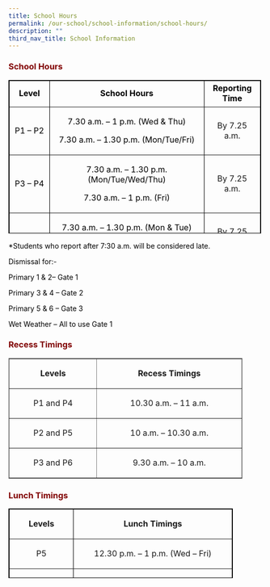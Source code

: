 ```yaml
---
title: School Hours
permalink: /our-school/school-information/school-hours/
description: ""
third_nav_title: School Information
---
```

<h3 style="text-align: justify;"><strong><span style="color: #800000;">School Hours</span></strong></h3>
<table style="height: 304px; width: 99.2725%; border-collapse: collapse; border-style: solid; border-color: #000000;" border="1">
<tbody>
<tr style="height: 52px;">
<td style="width: 13.3518%; height: 52px; text-align: center;"><span style="color: #000000;"><strong>Level</strong></span></td>
<td style="width: 51.2003%; height: 52px; text-align: center;"><span style="color: #000000;"><strong>School Hours</strong></span></td>
<td style="width: 17.9827%; height: 52px; text-align: center;"><span style="color: #000000;"><strong>Reporting Time</strong></span></td>
</tr>
<tr style="height: 78px;">
<td style="height: 78px; width: 13.3518%; text-align: center;">
<p><span style="color: #000000;">P1 &ndash; P2</span></p>
</td>
<td style="width: 51.2003%; height: 78px; text-align: center;">
<p><span style="color: #000000;">7.30 a.m. &ndash; 1 p.m. (Wed &amp; Thu)</span></p>
<p><span style="color: #000000;">7.30 a.m. &ndash; 1.30 p.m. (Mon/Tue/Fri)</span></p>
</td>
<td style="width: 17.9827%; height: 78px; text-align: center;">By 7.25 a.m.</td>
</tr>
<tr style="height: 96px;">
<td style="height: 96px; width: 13.3518%; text-align: center;">
<p><span style="color: #000000;">P3 &ndash; P4</span></p>
</td>
<td style="width: 51.2003%; height: 96px; text-align: center;">
<p><span style="color: #000000;">7.30 a.m. &ndash; 1.30 p.m. (Mon/Tue/Wed/Thu)</span></p>
<p><span style="color: #000000;">7.30 a.m. &ndash; 1 p.m. (Fri)</span></p>
</td>
<td style="width: 17.9827%; height: 96px; text-align: center;">By 7.25 a.m.</td>
</tr>
<tr style="height: 78px;">
<td style="height: 78px; width: 13.3518%; text-align: center;">
<p><span style="color: #000000;">P5 &ndash; P6</span></p>
</td>
<td style="width: 51.2003%; height: 78px; text-align: center;">
<p><span style="color: #000000;">7.30 a.m. &ndash; 1.30 p.m. (Mon &amp; Tue)</span></p>
<p><span style="color: #000000;">7.30 a.m. &ndash; 2 p.m. (Wed/Thu/Fri)</span></p>
</td>
<td style="width: 17.9827%; height: 78px; text-align: center;">By 7.25 a.m.</td>
</tr>
</tbody>
</table>
<p style="text-align: justify;"><span style="color: #000000;">*Students who report after 7:30 a.m. will be considered late.</span></p>
<p style="text-align: justify;"><span style="color: #000000;">Dismissal for:-</span></p>
<p style="text-align: justify;"><span style="color: #000000;">Primary 1 &amp; 2&ndash; Gate 1</span></p>
<p style="text-align: justify;"><span style="color: #000000;">Primary 3 &amp; 4 &ndash; Gate 2</span></p>
<p style="text-align: justify;"><span style="color: #000000;">Primary 5 &amp; 6 &ndash; Gate 3</span></p>
<p style="text-align: justify;"><span style="color: #000000;">Wet Weather &ndash; All to use Gate 1</span></p>
<h3 style="text-align: justify;"><strong><span style="color: #800000;">Recess Timings</span></strong></h3>
<table style="border-style: solid; width: 463px;" border="1" width="463">
<tbody>
<tr>
<td style="text-align: center; width: 163.562px;">
<p><strong>Levels</strong></p>
</td>
<td style="text-align: center; width: 283.438px;">
<p><strong>Recess Timings</strong></p>
</td>
</tr>
<tr>
<td style="text-align: center; width: 163.562px;">
<p>P1 and P4</p>
</td>
<td style="text-align: center; width: 283.438px;">
<p>10.30 a.m. &ndash; 11 a.m.</p>
</td>
</tr>
<tr>
<td style="text-align: center; width: 163.562px;">
<p>P2 and P5</p>
</td>
<td style="text-align: center; width: 283.438px;">
<p>10 a.m. &ndash; 10.30 a.m.</p>
</td>
</tr>
<tr>
<td style="text-align: center; width: 163.562px;">
<p>P3 and P6</p>
</td>
<td style="text-align: center; width: 283.438px;">
<p>9.30 a.m. &ndash; 10 a.m.</p>
</td>
</tr>
</tbody>
</table>
<h3 style="text-align: justify;"><strong><span style="color: #800000;">Lunch Timings</span></strong></h3>
<table style="height: 138px; width: 444px; border-style: solid; border-color: #000000;" border="1" width="357">
<tbody>
<tr style="height: 46px;">
<td style="width: 114.703px; height: 46px; text-align: center;">
<p><strong>Levels</strong></p>
</td>
<td style="width: 313.297px; height: 46px; text-align: center;">
<p><strong>Lunch Timings</strong></p>
</td>
</tr>
<tr style="height: 46px;">
<td style="width: 114.703px; height: 46px; text-align: center;">
<p>P5</p>
</td>
<td style="width: 313.297px; height: 46px; text-align: center;">
<p>12.30 p.m. &ndash; 1 p.m. (Wed &ndash; Fri)</p>
</td>
</tr>
<tr style="height: 46px;">
<td style="width: 114.703px; height: 46px; text-align: center;">
<p>P6</p>
</td>
<td style="width: 313.297px; height: 46px; text-align: center;">
<p>12 p.m. &ndash; 12.30 p.m. (Wed &ndash; Fri)</p>
</td>
</tr>
</tbody>
</table>
